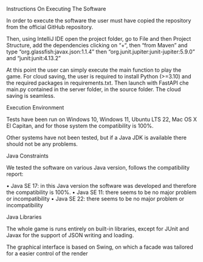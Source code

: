Instructions On Executing The Software

In order to execute the software the user must have copied the repository from the official GitHub repository.

Then, using IntelliJ IDE open the project folder, go to File and then Project Structure, add the dependencies clicking on “+“,  then “from Maven” and type “org.glassfish:javax.json:1.1.4” then “org.junit.jupiter:junit-jupiter:5.9.0” and “junit:junit:4.13.2” 

At this point the user can simply execute the main function to play the game.
For cloud saving, the user is required to install Python (>=3.10) and the required packages in requirements.txt. Then launch with FastAPI che main.py contained in the server folder, in the source folder.
The cloud saving is seamless.

Execution Environment

Tests have been run on Windows 10, Windows 11, Ubuntu LTS 22, Mac OS X El Capitan, and for those system the compatibility is 100%.

Other systems have not been tested, but if a Java JDK is available there should not be any problems.

Java Constraints

We tested the software on various Java version, follows the compatibility report:

•	Java SE 17: in this Java version the software was developed and therefore the compatibility is 100%.
•	Java SE 11: there seems to be no major problem or incompatibility
•	Java SE 22: there seems to be no major problem or incompatibility

Java Libraries

The whole game is runs entirely on built-in libraries, except for JUnit and Javax for the support of JSON writing and loading.

The graphical interface is based on Swing, on which a facade was tailored for a easier control of the render
